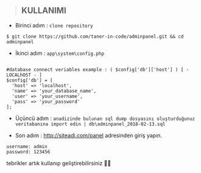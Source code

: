 > ## KULLANIMI
* Birinci adım : `` clone repository ``

```
$ git clone https://github.com/taner-in-code/adminpanel.git && cd adminpanel
```

* İkinci adım : `` app\system\config.php ``

```

#database connect veriables example : ( $config['db']['host'] ) [ - LOCALhOST - ]
$config['db'] = [
  'host' => 'localhost',
  'name' => 'your_database_name',
  'user' => 'your_username',
  'pass' => 'your_password'
];

```

* Üçüncü adım : `` anadizinde bulunan sql dump dosyasını oluşturduğunuz veritabanına import edin | db\adminpanel_2018-02-13.sql  ``

* Son adım : http://siteadi.com/panel adresinden giriş yapın.

```
username: admin
password: 123456
```

tebrikler artık kullanıp geliştirebilirsiniz 💪🏼

